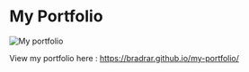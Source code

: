 # My Portfolio

![My portfolio](https://i.imgur.com/IokSRZj.png
)

View my portfolio here : https://bradrar.github.io/my-portfolio/
